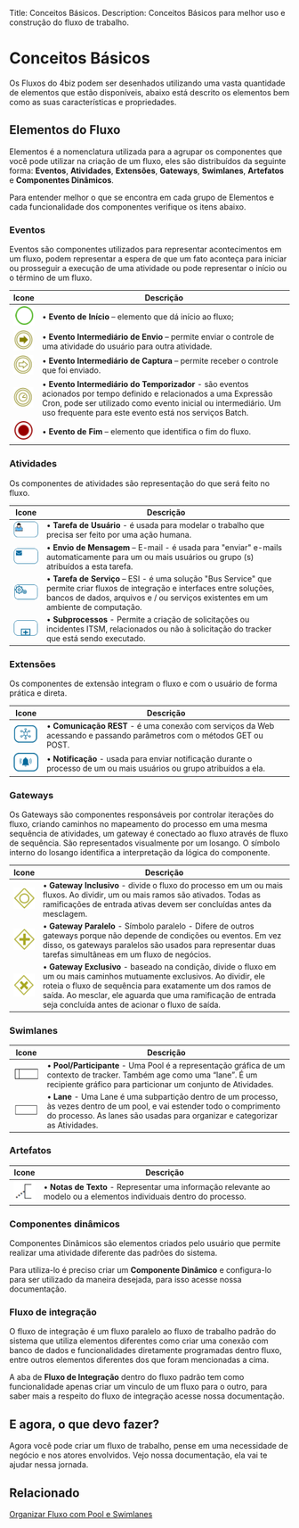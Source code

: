 Title: Conceitos Básicos.
Description: Conceitos Básicos para melhor uso e construção do fluxo de trabalho.  

# Conceitos Básicos
Os Fluxos do 4biz podem ser desenhados utilizando uma vasta quantidade de elementos que estão disponíveis, abaixo está descrito os elementos bem como as suas características e propriedades.

## Elementos do Fluxo
Elementos é a nomenclatura utilizada para a agrupar os componentes que você pode utilizar na criação de um fluxo, eles são distribuídos da seguinte forma: **Eventos**, **Atividades**, **Extensões**, **Gateways**, **Swimlanes**, **Artefatos** e **Componentes Dinâmicos**.

Para entender melhor o que se encontra em cada grupo de Elementos e cada funcionalidade dos componentes verifique os itens abaixo.

### Eventos

Eventos são componentes utilizados para representar acontecimentos em um fluxo, podem representar a espera de que um fato aconteça para iniciar ou prosseguir a execução de uma atividade ou pode representar o início ou o término de um fluxo.

|Icone|Descrição|
|------|-----|
|![ Start event 4biz][1]|•	**Evento de Início** – elemento que dá início ao fluxo;|
|![ send event 4biz][2]|•	**Evento Intermediário de Envio** – permite enviar o controle de uma atividade do usuário para outra atividade.|
|![ catch event 4biz][3]|•	**Evento Intermediário de Captura** – permite receber o controle que foi enviado.|
|![ time event 4biz][4]|•	**Evento Intermediário do Temporizador** - são eventos acionados por tempo definido e relacionados a uma Expressão Cron, pode ser utilizado como evento inicial ou intermediário. Um uso frequente para este evento está nos serviços Batch.|
|![ end event 4biz][5]|•	**Evento de Fim** – elemento que identifica o fim do fluxo.|

### Atividades

Os componentes de atividades são representação do que será feito no fluxo.

|Icone|Descrição|
|------|-----|
|![ user task 4biz][6]|•  **Tarefa de Usuário** - é usada para modelar o trabalho que precisa ser feito por uma ação humana.|
|![ mensage 4biz][7]|•	**Envio de Mensagem** – E-mail - é usada para "enviar" e-mails automaticamente para um ou mais usuários ou grupo (s) atribuídos a esta tarefa.|
|![ service task 4biz][8]|•	**Tarefa de Serviço** – ESI - é uma solução "Bus Service" que permite criar fluxos de integração e interfaces entre soluções, bancos de dados, arquivos e / ou serviços existentes em um ambiente de computação.|
|![ subprocess 4biz][9]|•	**Subprocessos** - Permite a criação de solicitações ou incidentes ITSM, relacionados ou não à solicitação do tracker que está sendo executado.|

### Extensões

Os componentes de extensão integram o fluxo e com o usuário de forma prática e direta.

|Icone|Descrição|
|------|-----|
|![ REST 4biz][10]|•	**Comunicação REST** - é uma conexão com serviços da Web acessando e passando parâmetros com o métodos GET ou POST.|
|![ notification 4biz][11]|•	**Notificação** - usada para enviar notificação durante o processo de um ou mais usuários ou grupo atribuídos a ela.|

### Gateways

Os Gateways são componentes responsáveis por controlar iterações do fluxo, criando caminhos no mapeamento do processo em uma mesma sequência de atividades, um gateway é conectado ao fluxo através de fluxo de sequência.
São representados visualmente por um losango. O símbolo interno do losango identifica a interpretação da lógica do componente.

|Icone|Descrição|
|------|-----|
|![ Inclusivo 4biz][12]|•	**Gateway Inclusivo** - divide o fluxo do processo em um ou mais fluxos. Ao dividir, um ou mais ramos são ativados. Todas as ramificações de entrada ativas devem ser concluídas antes da mesclagem.|
|![ paralelo 4biz][13]|•	**Gateway Paralelo** - Símbolo paralelo - Difere de outros gateways porque não depende de condições ou eventos. Em vez disso, os gateways paralelos são usados para representar duas tarefas simultâneas em um fluxo de negócios.|
|![ exclusivos 4biz][14]|•	**Gateway Exclusivo** - baseado na condição, divide o fluxo em um ou mais caminhos mutuamente exclusivos. Ao dividir, ele roteia o fluxo de sequência para exatamente um dos ramos de saída. Ao mesclar, ele aguarda que uma ramificação de entrada seja concluída antes de acionar o fluxo de saída.|

### Swimlanes

|Icone|Descrição|
|------|-----|
|![Pool 4biz][15]|•	**Pool/Participante** - Uma Pool é a representação gráfica de um contexto de tracker. Também age como uma “lane”. É um recipiente gráfico para particionar um conjunto de Atividades.|
|![ lane 4biz][16]|• **Lane** - Uma Lane é uma subpartição dentro de um processo, às vezes dentro de um pool, e vai estender todo o comprimento do processo. As lanes são usadas para organizar e categorizar as Atividades.|

### Artefatos

|Icone|Descrição|
|------|-----|
|![ notes 4biz][17]|•	**Notas de Texto** - Representar uma informação relevante ao modelo ou a elementos individuais dentro do processo.|

### Componentes dinâmicos

Componentes Dinâmicos são elementos criados pelo usuário que permite realizar uma atividade diferente das padrões do sistema.

Para utiliza-lo é preciso criar um **Componente Dinâmico** e configura-lo para ser utilizado da maneira desejada, para isso acesse nossa documentação.

### Fluxo de integração

O fluxo de integração é um fluxo paralelo ao fluxo de trabalho padrão do sistema que utiliza elementos diferentes como criar uma conexão com banco de dados e funcionalidades diretamente programadas dentro fluxo, entre outros elementos diferentes dos que foram mencionadas a cima.

A aba de **Fluxo de Integração** dentro do fluxo padrão tem como funcionalidade apenas criar um vinculo de um fluxo para o outro, para saber mais a respeito do fluxo de integração acesse nossa documentação.

## E agora, o que devo fazer?

Agora você pode criar um fluxo de trabalho, pense em uma necessidade de negócio e nos atores envolvidos. Vejo nossa documentação, ela vai te ajudar nessa jornada.

## Relacionado
[Organizar Fluxo com Pool e Swimlanes](https://docs.4biz.com/pt-br/4biz-helium/tracker/use/pool-swimlanes.html)

[1]:images/1.png
[2]:images/2.png
[3]:images/3.png
[4]:images/4.png
[5]:images/5.png
[6]:images/6.png
[7]:images/7.png
[8]:images/8.png
[9]:images/9.png
[10]:images/10.png
[11]:images/11.png
[12]:images/12.png
[13]:images/13.png
[14]:images/14.png
[15]:images/15.png
[16]:images/16.png
[17]:images/17.png
